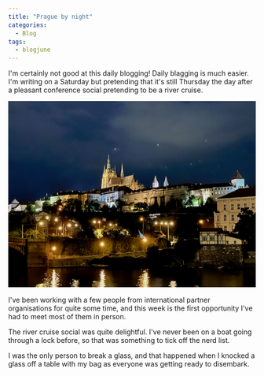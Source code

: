 ```yaml
---
title: "Prague by night"
categories:
  - Blog
tags:
  - blogjune
---
```


I'm certainly not good at this daily blogging! Daily blagging is much easier. I'm writing on a Saturday
but pretending that it's still Thursday the day after a pleasant conference social pretending to be a
river cruise.

![Prague Castle by night](/assets/images/2024-06-13-hrad.png)

I've been working with a few people from international partner organisations for quite some time, and
this week is the first opportunity I've had to meet most of them in person.

The river cruise social was quite delightful. I've never been on a boat going through a lock before, so
that was something to tick off the nerd list.

I was the only person to break a glass, and that happened when I knocked a glass off a table with my bag
as everyone was getting ready to disembark.